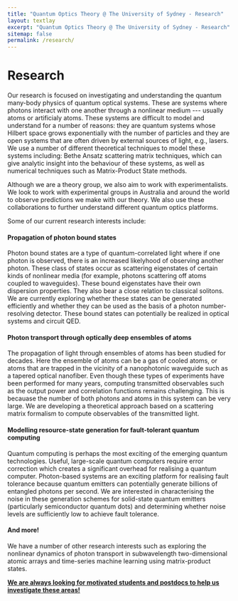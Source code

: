 ```yaml
---
title: "Quantum Optics Theory @ The University of Sydney - Research"
layout: textlay
excerpt: "Quantum Optics Theory @ The University of Sydney - Research"
sitemap: false
permalink: /research/
---
```


# Research
Our research is focused on investigating and understanding the quantum many-body physics of quantum optical systems. These are systems where photons interact with one another through a nonlinear medium --- usually atoms or artificialy atoms. These systems are difficult to model and understand for a number of reasons: they are quantum systems whose Hilbert space grows exponentially with the number of particles and they are open systems that are often driven by external sources of light, e.g., lasers. We use a number of different theoretical techniques to model these systems including: Bethe Ansatz scattering matrix techniques, which can give analytic insight into the behaviour of these systems, as well as numerical techniques such as Matrix-Product State methods.

Although we are a theory group, we also aim to work with experimentalists. We look to work with experimental groups in Australia and around the world to observe predictions we make with our theory. We also use these collaborations to further understand different quantum optics platforms. 

Some of our current research interests include:

#### Propagation of photon bound states
Photon bound states are a type of quantum-correlated light where if one photon is observed, there is an increased likelyhood of observing another photon. These class of states occur as scattering eigenstates of certain kinds of nonlinear media (for example, photons scattering off atoms coupled to waveguides). These bound eigenstates have their own dispersion properties. They also bear a close relation to classical solitons. We are currently exploring whether these states can be generated efficiently and whether they can be used as the basis of a photon number-resolving detector. These bound states can potentially be realized in optical systems and circuit QED.  

#### Photon transport through optically deep ensembles of atoms
The propagation of light through ensembles of atoms has been studied for decades. Here the ensemble of atoms can be a gas of cooled atoms, or atoms that are trapped in the vicinity of a nanophotonic waveguide such as a tapered optical nanofiber. Even though these types of experiments have been performed for many years, computing transmitted observables such as the output power and correlation functions remains challenging. This is becauase the number of both photons and atoms in this system can be very large. We are developing a theoretical approach based on a scattering matrix formalism to compute observables of the transmitted light.

#### Modelling resource-state generation for fault-tolerant quantum computing
Quantum computing is perhaps the most exciting of the emerging quantum technologies. Useful, large-scale quantum computers require error correction which creates a significant overhead for realising a quantum computer. Photon-based systems are an exciting platform for realising fault tolerance because quantum emitters can potentially generate  billions of entangled photons per second. We are interested in characterising the noise in these generation schemes for solid-state quantum emitters (particularly semiconductor quantum dots) and determining whether noise levels are sufficiently low to achieve fault tolerance.

#### And more!
We have a number of other research interests such as exploring the nonlinear dynamics of photon transport in subwavelength two-dimensional atomic arrays and time-series machine learning using matrix-product states.

**[We are always looking for motivated students and postdocs to help us investigate these areas!](/vacancies)**


